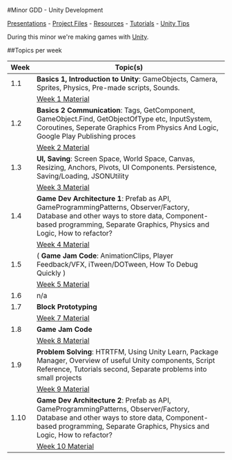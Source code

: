 #Minor GDD - Unity Development

[Presentations](https://hr-cmgt.github.io/Minor-GDD-Unity/) -
[Project Files](projectfiles/) - 
[Resources](classes/00_resources.md) - 
[Tutorials](classes/00_tutorials.md) -
[Unity Tips](classes/00_unity.md)

During this minor we're making games with [Unity](https://unity.com/).

##Topics per week

| Week | Topic(s) 
|------|---------
| 1.1 | **Basics 1, Introduction to Unity**: GameObjects, Camera, Sprites, Physics, Pre-made scripts, Sounds. 
|  | [Week 1 Material](./classes/01_basics1.md)
| 1.2 | **Basics 2 Communication**: Tags, GetComponent, GameObject.Find, GetObjectOfType etc, InputSystem, Coroutines, Seperate Graphics From Physics And Logic, Google Play Publishing proces
|  | [Week 2 Material](./classes/02_basics2.md)
| 1.3 | **UI, Saving**:  Screen Space, World Space, Canvas, Resizing, Anchors, Pivots, UI Components. Persistence, Saving/Loading, JSONUtility
|  | [Week 3 Material](./classes/03_UI.md)
| 1.4 | **Game Dev Architecture 1**: Prefab as API, GameProgrammingPatterns, Observer/Factory, Database and other ways to store data, Component-based programming, Separate Graphics, Physics and Logic, How to refactor?
|  | [Week 4 Material](./classes/04_architecture1.md) 
| 1.5 | ( **Game Jam Code**: AnimationClips, Player Feedback/VFX, iTween/DOTween, How To Debug Quickly )
|  | [Week 5 Material](./classes/05_8_gamejam.md) 
| 1.6 | n/a
| 1.7 | **Block Prototyping** 
|  | [Week 7 Material](./classes/07_blockprototyping.md) 
| 1.8 | **Game Jam Code**  
|  | [Week 8 Material](./classes/05_8_gamejam.md) 
| 1.9 | **Problem Solving**: HTRTFM, Using Unity Learn, Package Manager, Overview of useful Unity components, Script Reference, Tutorials second, Separate problems into small projects
|  | [Week 9 Material](./classes/09_problemsolving.md) 
| 1.10 | **Game Dev Architecture 2**: Prefab as API, GameProgrammingPatterns, Observer/Factory, Database and other ways to store data, Component-based programming, Separate Graphics, Physics and Logic, How to refactor?
|  | [Week 10 Material](./classes/10_architecture2.md)
